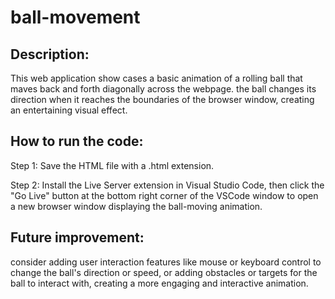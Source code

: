 # ball-movement


## Description:

This web application show cases a basic animation of a rolling ball that maves back and forth diagonally across the webpage.
 the ball changes its direction when it reaches the boundaries of the browser window, creating an entertaining visual
 effect.


## How to run the code:

Step 1: Save the HTML file with a .html extension.

Step 2: Install the Live Server extension in Visual Studio Code, then click the "Go Live" button at the bottom right corner of the VSCode window to open a new browser window displaying the ball-moving animation.


## Future improvement:

consider adding user interaction features like mouse or keyboard control to change the ball's direction or speed, or adding obstacles or targets for the ball to interact with, creating a more engaging and interactive animation.



